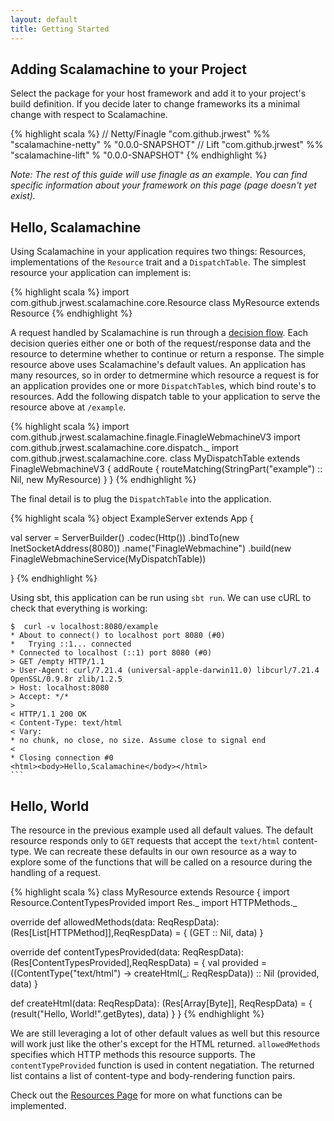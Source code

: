 ```yaml
---
layout: default
title: Getting Started
---
```


## Adding Scalamachine to your Project

Select the package for your host framework and add it to your project's build definition. If you decide later to change frameworks its a minimal change with respect to Scalamachine.

{% highlight scala %}
// Netty/Finagle
"com.github.jrwest" %% "scalamachine-netty" % "0.0.0-SNAPSHOT" 
// Lift
"com.github.jrwest" %% "scalamachine-lift" % "0.0.0-SNAPSHOT" 
{% endhighlight %}

*Note: The rest of this guide will use finagle as an example. You can find specific information about your framework on this page (page doesn't yet exist).*

## Hello, Scalamachine

Using Scalamachine in your application requires two things: Resources, implementations of the `Resource` trait and a `DispatchTable`. The simplest resource your application can implement is:

{% highlight scala %}
import com.github.jrwest.scalamachine.core.Resource
class MyResource extends Resource
{% endhighlight %}

A request handled by Scalamachine is run through a [decision flow](http://wiki.basho.com/images/http-headers-status-v3.png). Each decision queries either one or both of the request/response data and the resource to determine whether to continue or return a response. The simple resource above uses Scalamachine's default values. An application has many resources, so in order to detmermine which resource a request is for an application provides one or more `DispatchTable`s, which bind route's to resources. Add the following dispatch table to your application to serve the resource above at `/example`.

{% highlight scala %}
import com.github.jrwest.scalamachine.finagle.FinagleWebmachineV3
import com.github.jrwest.scalamachine.core.dispatch._
import com.github.jrwest.scalamachine.core.
class MyDispatchTable extends FinagleWebmachineV3 {
  addRoute {
    routeMatching(StringPart("example") :: Nil, new MyResource)
  }
}
{% endhighlight %}

The final detail is to plug the `DispatchTable` into the application.

{% highlight scala %}
object ExampleServer extends App {

  val server =
    ServerBuilder()
      .codec(Http())
      .bindTo(new InetSocketAddress(8080))
      .name("FinagleWebmachine")
      .build(new FinagleWebmachineService(MyDispatchTable))

}
{% endhighlight %}

Using sbt, this application can be run using `sbt run`. We can use cURL to check that everything is working: 


    $  curl -v localhost:8080/example
    * About to connect() to localhost port 8080 (#0)
    *   Trying ::1... connected
    * Connected to localhost (::1) port 8080 (#0)
    > GET /empty HTTP/1.1
    > User-Agent: curl/7.21.4 (universal-apple-darwin11.0) libcurl/7.21.4 OpenSSL/0.9.8r zlib/1.2.5
    > Host: localhost:8080
    > Accept: */*
    > 
    < HTTP/1.1 200 OK
    < Content-Type: text/html
    < Vary: 
    * no chunk, no close, no size. Assume close to signal end
    < 
    * Closing connection #0
    <html><body>Hello,Scalamachine</body></html>
    ```

## Hello, World

The resource in the previous example used all default values. The default resource responds only to `GET` requests that accept the `text/html` content-type. We can recreate these defaults in our own resource as a way to explore some of the functions that will be called on a resource during the handling of a request.

{% highlight scala %}
class MyResource extends Resource {
  import Resource.ContentTypesProvided 
  import Res._
  import HTTPMethods._

  override def allowedMethods(data: ReqRespData): (Res[List[HTTPMethod]],ReqRespData) = {
   (GET :: Nil, data)
  }

  override def contentTypesProvided(data: ReqRespData): (Res[ContentTypesProvided],ReqRespData) = {
    val provided = ((ContentType("text/html") -> createHtml(_: ReqRespData)) :: Nil
    (provided, data)
  }

  def createHtml(data: ReqRespData): (Res[Array[Byte]], ReqRespData) = {
    (result("<html><body>Hello, World!</body></html>".getBytes), data)
  }
}
{% endhighlight %}

We are still leveraging a lot of other default values as well but this resource will work just like the other's except for the HTML returned. `allowedMethods` specifies which HTTP methods this resource supports. The `contentTypeProvided` function is used in content negatiation. The returned list contains a list of content-type and body-rendering function pairs. 

Check out the [Resources Page](https://github.com/jrwest/scalamachine/wiki/resources) for more on what functions can be implemented. 



